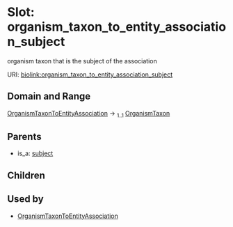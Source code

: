 
# Slot: organism_taxon_to_entity_association_subject


organism taxon that is the subject of the association

URI: [biolink:organism_taxon_to_entity_association_subject](https://w3id.org/biolink/vocab/organism_taxon_to_entity_association_subject)


## Domain and Range

[OrganismTaxonToEntityAssociation](OrganismTaxonToEntityAssociation.md) &#8594;  <sub>1..1</sub> [OrganismTaxon](OrganismTaxon.md)

## Parents

 *  is_a: [subject](subject.md)

## Children


## Used by

 * [OrganismTaxonToEntityAssociation](OrganismTaxonToEntityAssociation.md)
